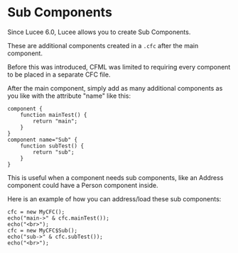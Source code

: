 <!--
{
  "title": "Sub Components",
  "id": "sub-component",
  "since": "6.0",
  "description": "Learn how to create and use sub components in Lucee. This guide demonstrates how to define additional components within a .cfc file, making it easier to organize related components. Examples include creating a main component with sub components, and how to address/load these sub components.",
  "categories": [
    "component"
  ],
  "keywords": [
    "CFML",
    "component",
    "sub-component",
    "Lucee"
  ],
  "related":[
    "inline-component",
    "tag-component"
  ]
}
-->

# Sub Components

Since Lucee 6.0, Lucee allows you to create Sub Components.

These are additional components created in a `.cfc` after the main component.

Before this was introduced, CFML was limited to requiring every component to be placed in a separate CFC file.

After the main component, simply add as many additional components as you like with the attribute "name" like this:

```lucee
component {
    function mainTest() {
        return "main";
    }
}
component name="Sub" {
    function subTest() {
        return "sub";
    }
}
```

This is useful when a component needs sub components, like an Address component could have a Person component inside.

Here is an example of how you can address/load these sub components:

```lucee
cfc = new MyCFC();
echo("main->" & cfc.mainTest());
echo("<br>");
cfc = new MyCFC$Sub();
echo("sub->" & cfc.subTest());
echo("<br>");
```
